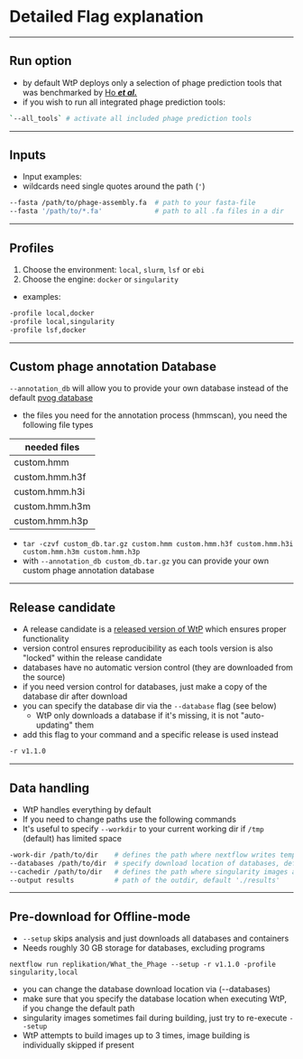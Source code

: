 # Detailed Flag explanation  


-----------------------------------------


## Run option
* by default WtP deploys only a selection of phage prediction tools that was benchmarked by [Ho ***et al.***](https://www.biorxiv.org/content/10.1101/2021.04.12.438782v2)
* if you wish to run all integrated phage prediction tools: 
```bash
`--all_tools` # activate all included phage prediction tools
```


-----------------------------------------

 
## Inputs
* Input examples:
 * wildcards need single quotes around the path (`'`)
```bash
--fasta /path/to/phage-assembly.fa  # path to your fasta-file
--fasta '/path/to/*.fa'             # path to all .fa files in a dir
```
 
-----------------------------------------


## Profiles
1. Choose the environment: `local`, `slurm`, `lsf` or `ebi`
2. Choose the engine: `docker` or `singularity`
* examples:
```bash
-profile local,docker
-profile local,singularity
-profile lsf,docker
```

-----------------------------------------
## Custom phage annotation Database

`--annotation_db` will allow you to provide your own database instead of the default [pvog database](https://www.ncbi.nlm.nih.gov/pmc/articles/PMC5210652/)  

* the files you need for the annotation process (hmmscan), you need the following file types  

|needed files|    
|-|  
|custom.hmm|  
|custom.hmm.h3f|   
|custom.hmm.h3i|   
|custom.hmm.h3m|   
|custom.hmm.h3p|   
    
* `tar -czvf custom_db.tar.gz custom.hmm custom.hmm.h3f custom.hmm.h3i custom.hmm.h3m custom.hmm.h3p`  
* with `--annotation_db custom_db.tar.gz` you can provide your own custom phage annotation database  

-----------------------------------------
 
## Release candidate
* A release candidate is a [released version of WtP](https://github.com/replikation/What_the_Phage/releases) which ensures proper functionality
* version control ensures reproducibility as each tools version is also "locked" within the release candidate
 * databases have no automatic version control (they are downloaded from the source)
 * if you need version control for databases, just make a copy of the database dir after download
 * you can specify the database dir via the `--database` flag (see below)
   * WtP only downloads a database if it's missing, it is not "auto-updating" them
* add this flag to your command and a specific release is used instead
```bash
-r v1.1.0
```
 
-----------------------------------------
 
## Data handling
 
* WtP handles everything by default
* If you need to change paths use the following commands
 * It's useful to specify `--workdir` to your current working dir if `/tmp` (default) has limited space
```bash
-work-dir /path/to/dir    # defines the path where nextflow writes temporary files, default: '/tmp/nextflow-phage-$USER'
--databases /path/to/dir  # specify download location of databases, default './nextflow-autodownload-databases'
--cachedir /path/to/dir   # defines the path where singularity images are cached, default './singularity-images'
--output results          # path of the outdir, default './results'
```
 
---------------------------------------------
 
## Pre-download for Offline-mode
 
* `--setup` skips analysis and just downloads all databases and containers
* Needs roughly 30 GB storage for databases, excluding programs
 
`nextflow run replikation/What_the_Phage --setup -r v1.1.0 -profile singularity,local` 
 
* you can change the database download location via (--databases)
* make sure that you specify the database location when executing WtP, if you change the default path
* singularity images sometimes fail during building, just try to re-execute `--setup`
 * WtP attempts to build images up to 3 times, image building is individually skipped if present

